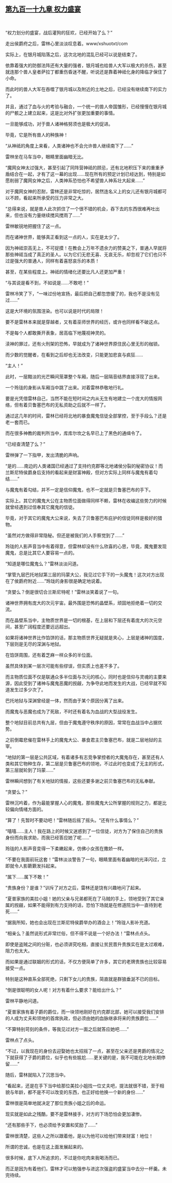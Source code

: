## [第九百一十九章 权力盛宴](https://www.xxbiquge.com/11_11222/9028794.html)
﻿

  “权力划分的盛宴，战后灌狗的狂欢，已经开始了么？”

  走出侯爵府之后，雷林心里淡淡叹息着。www/xshuotxt/com

  实际上，在银月城陷落之后，这次北地的混乱已经可以说是结束了。

  依靠着强大的防御法阵还有大量的强者，银月城也给兽人大军以极大的杀伤，甚至就连那个兽人皇者萨拉丁都重伤昏迷不醒，听说还是靠着神祗化身的降临才保住了小命。

  而此时的兽人大军在吞噬了银月城以及附近的土地之后，已经没有继续南下的实力了。

  并且，通过了血与火的考验与融合，一个统一的兽人帝国雏形，已经慢慢在银月城的尸骸之上建立起来，这是比对外扩张更加重要的事情。

  一旦能够成功，对于兽人诸神格努须也是极大的促进。

  毕竟，它是所有兽人的种族神！

  “从神祗的角度上来看，人类诸神也不会允许兽人继续南下了……”

  雷林坐在马车当中，眼睛里面幽暗无比。

  “魔网女神太过强大，甚至引起了同阵营神祗的顾忌，还有北地积压下来的重重矛盾结合在一起，才有了这一幕的出现……现在所有的预定计划已经达到，特别是如愿削弱了魔网女神之后，人类神系恐怕也不希望兽人神系壮大起来……”

  对于魔网女神的忍耐，雷林还是非常吃惊的，居然连名义上的女儿还有银月城都可以不顾，看起来所承受的压力非常之大。

  “总得来说，就是兽人此次抓住了一个很不错的机会，吞下去的东西很难再吐出来，但也没有力量继续搅风搅雨了……”

  雷林敏锐地把握住了这一点。

  而在诸神世界，能够真正看到这一点的人，实在是太少了。

  因为神祗崇高无上，不可捉摸！在教会上万年不遗余力的赞美之下，普通人早就将那些神祗当成了真正的圣人。以为它们无悲无喜、无哀无乐，却忽视了它们也只不过是强大的普通人，同样有着喜怒哀乐的本质！

  甚至，在某些程度上。神祗的情绪化还要比凡人还更加严重！

  “与其说是看不到，不如说是……不敢吧！”

  雷林冷笑了下，“一味过份地宣扬，最后把自己都忽悠傻了的，我也不是没有见过……”

  这是大环境的氛围渲染。也可以说是时代的局限！

  要不是雷林本来就是穿越者，又有着巫师世界的经历，或许也同样看不破这点。

  不是每个人都敢撕开表象，居高临下地蔑视神灵的。

  渎神的罪过，还有火刑架的恐怖，早就成为了诸神世界原住民心里无形的枷锁。

  而少数的觉醒者，在看到之后却也无法改变，只能更加悲哀与疯狂……

  “主人！”

  此时，一层黯淡的光芒瞬间笼罩整个车厢，随后一层隔音结界直接浮现了出来。

  一个玲珑的身影从车厢当中跳了出来。对着雷林恭敬地行礼。

  要是光凭借雷林自己，当然不能在短时间之内从无生有地建立一个庞大的情报网络，但有着贝鲁塞巴布的无私资助之后就不一样了。

  通过这几年的时间，雷林已经将北地的暴食魔鬼信徒全部掌控，至于手段么？还是老一套而已。

  而在很多神教的裁判所当中，库库尔坎之名早已上了黑色的通缉令了。

  “已经查清楚了么？”

  雷林弹了一下指甲，发出清脆的声响。

  “是的……南边的人类诸国已经通过了支持约克郡等北地诸侯分裂的秘密协议！而兰斯尼特侯爵身后支持的看起来是财富神殿，但对方实际上同样与魔鬼有着勾结……”

  与魔鬼有着勾结，并不一定是信仰魔鬼，也不一定就是贝鲁塞巴布的手下。

  实际上。其它的魔鬼大公在主物质位面做得同样不赖，雷林在收编这些势力的时候就曾经遇到过信奉其它魔鬼的信徒。

  毕竟，对于其它的魔鬼大公来说，失去了贝鲁塞巴布庇护的信徒同样是极好的猎物。

  “虽然对方做得非常隐秘。但还是被我们的人手察觉到了……”

  玲珑的人影声音当中有着得意，但雷林却没有什么欣喜的心思，毕竟，魔鬼要发现魔鬼，总是比其它人要容易一点的。

  “知道是哪位魔鬼么？”雷林淡淡问道。

  “掌管九层巴托地狱第三层的玛蒙大公，我见过它手下的一头魔鬼！这次对方出现在了侯爵府附近……”玲珑的身影很是确定地说着。

  “贪婪么？倒是很切合兰斯尼特呢！”雷林淡笑着说了一句。

  诸神世界拥有庞大的次元宇宙。最外围是恐怖的晶壁系，顽固地拒绝着一切的交流。

  而在晶壁系当中，主物质世界是一切的根基，在上层和下层还有着庞大的次元空间，甚至广阔程度还要远远超出。

  如果将诸神世界比作馅饼的话，那主物质世界无疑就是夹心，上层是诸神的国度，下层则是无尽的深渊与地狱。

  在馅饼周围，还有着芝麻一样众多的半位面。

  虽然具体到某一层次可能有些缪误，但实质上也差不多了。

  而主物质位面不仅是联通众多半位面与次元的核心，同时也是信仰与灵魂的主要来源，因此受到了诸神与魔鬼恶魔的觊觎，为争夺此地而发生的大战，已经早就不知道发生过多少次了。

  巴托地狱与深渊曾经是一体，然而由于某个原因分离了出来。

  而魔鬼与恶魔也成为了死敌，不时还有着名为血战的大型战役发生。

  整个地狱目前总共有九层，但由于魔鬼遵守秩序的原因，常常在血战当中占据优势。

  之前倒霉悲催在雷林手上的魔鬼大公、暴食君主贝鲁塞巴布，就是二层地狱的主宰。

  “地狱的第一层是公共区域，有着诸多有志竞争掌控者的大魔鬼存在，甚至还有人类和其它物种生存，第二层是贝鲁塞巴布的领地，不过此时也变成了无主的形式，第三层就轮到了玛蒙……”

  雷林瞬间想到了有关地狱的情报，这些还要多谢之前贝鲁塞巴布的无私奉献。

  “贪婪么？”

  雷林沉吟着，作为最能掌握人心的魔鬼，那些魔鬼大公所掌握的规则之力，都是比较偏向情绪方面的。

  “算了！先暂时不要动吧！”雷林随后摇了摇头。“还有什么事情么？”

  “嘻嘻……主人！我在路上的时候又迷惑到了一位信徒，对方为了保住自己的贵族身份而向我求助，而我已经答应她了呢……”

  玲珑的人影声音变得一下柔嫩起来，仿佛小女孩在撒娇一样。

  “不要在我面前玩这套！”雷林淡淡警告了一句，眼睛里面有着幽暗的光泽闪过，立即就令人影簌簌发抖起来。

  “属下……属下不敢！”

  “贵族身份？是谁？”训斥了对方之后，雷林还是饶有兴趣地问了起来。

  “夏普家族的美拉小姐！她的父亲与兄弟都死在了马贼的手上，领地受到了其它亲属的觊觎，如果不能得到有力支持的话，恐怕下场就是在修道院当中一直待到老死……”

  “据我所知，她也会出现在兰斯尼特侯爵举办的酒会上！”玲珑人影补充道。

  “相亲么？虽然说形式非常烂俗，但不得不说是一个好办法！”雷林点点头。

  即使是盗贼之间的分赃，也必须讲究吃相，直接让贫民晋升贵族实在是太过艰难，阻力也太大。

  而如果是通过联姻的形式的话，不仅方便简单了许多，其它的老牌贵族也比较容易接受一点。

  特别是这种直系全部死绝，只剩下女儿的贵族，简直就是群狼垂涎不已的目标。

  “倒是很聪明的女人呢！对方有着什么要求？能给出什么？”

  雷林平静地问道。

  “夏普家族有着子爵的爵位，而一块领地刚好在约克郡北部，她可以接受我们安排的人成为丈夫和领地的首席执政，但必须由她的血脉继承将来的贵族爵位……”

  “不算特别苛刻的条件，等我见过对方一面之后就答应她吧……”

  雷林点了点头。

  “不过，以我现在的身份去迎娶她也太招摇了一点，甚至在父亲还是男爵的情况之下就获得了子爵的爵位，似乎也有些尴尬……更关键的是，我不可能在北地长期停留……”

  随后，雷林就陷入了沉思当中。

  “看起来，还是在手下当中给那位美拉小姐找一位丈夫吧，提法就很不错，至于相貌与年龄，都不是不可以改变的东西，也正好给他换一个新的身份……”

  雷林很是简单地就决定了那位贵族小姐之后的命运。

  现实就是如此之残酷，要不是雷林接手，对方的下场恐怕会更加凄惨。

  “还有那些手下，也必须给予安置和奖励了……”

  雷林很清楚，这些人之所以跟着他，是以为他可以给他们带来财富！地位！

  所谓的忠诚，也是在这上面发展起来的。

  很多时候，底下人所追求的，不过是你吃肉来我喝汤而已。

  而正是因为有着他们，雷林才可以勉强参与进这次强盗的盛宴当中去分一杯羹。未完待续。
